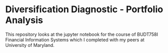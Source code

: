 # Diversification Diagnostic - Portfolio Analysis

This repository looks at the jupyter notebook for the course of BUDT758I Financial Information Systems which I completed with my peers at University of Maryland.
